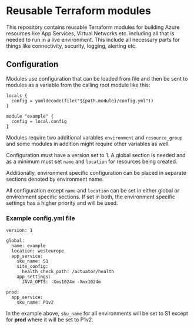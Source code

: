 # Reusable Terraform modules

This repository contains reusable Terraform modules for building Azure resources like App Services, Virtual Networks etc. including all that is needed to run in a live environment. This include all necessary parts for things like connectivity, security, logging, alerting etc.

## Configuration

Modules use configuration that can be loaded from file and then be sent to modules as a variable from the calling root module like this:

```
locals {
  config = yamldecode(file("${path.module}/config.yml"))
}

module "example" {
  config = local.config
}

```

Modules require two additional varables `environment` and `resource_group` and some modules in addition might require other variables as well.

Configuration must have a version set to 1. A global section is needed and as a minimum must set `name` and `location` for resources being created.

Additionally, environment specific configuration can be placed in separate sections denoted by environment name.

All configuration except `name` and `location` can be set in either global or environment specific sections. If set in both, the environment specific settings has a higher priority and will be used.

### Example config.yml file

```
version: 1

global:
  name: example
  location: westeurope
  app_service:
    sku_name: S1
    site_config:
      health_check_path: /actuator/health
    app_settings:
      JAVA_OPTS: -Xms1024m -Xmx1024m

prod:
  app_service:
    sku_name: P1v2

```
In the example above, `sku_name` for all environments will be set to S1 except for **prod** where it will be set to P1v2.
